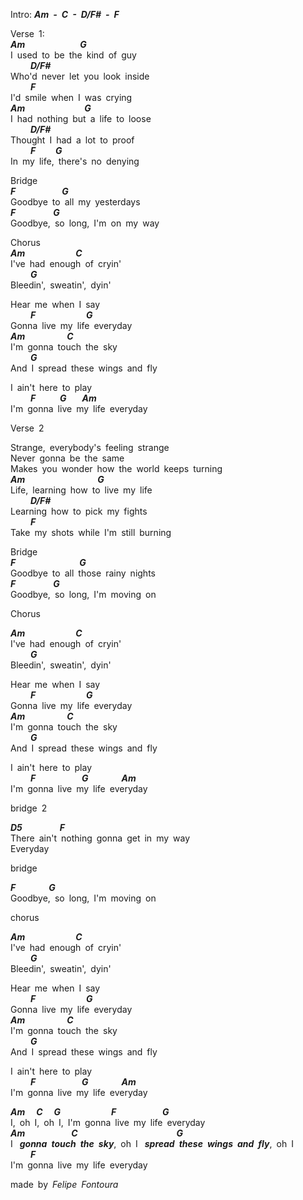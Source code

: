 <!--2020-09-07 05:21:33-->

Intro: ***Am - C - D/F# - F***  
  
Verse 1:  
  ***Am***              ***G***  
I used to be the kind of guy  
      ***D/F#***  
Who'd never let you look inside  
      ***F***  
I'd smile when I was crying  
  ***Am***               ***G***  
I had nothing but a life to loose  
      ***D/F#***  
Thought I had a lot to proof  
      ***F***      ***G***  
In my life, there's no denying  
  
Bridge  
  ***F***            ***G***  
Goodbye to all my yesterdays  
  ***F***          ***G***  
Goodbye, so long, I'm on my way  
  
Chorus  
  ***Am***             ***C***  
I've had enough of cryin'  
      ***G***  
Bleedin', sweatin', dyin'  
  
Hear me when I say  
      ***F***             ***G***  
Gonna live my life everyday  
  ***Am***           ***C***  
I'm gonna touch the sky  
      ***G***  
And I spread these wings and fly  
  
I ain't here to play  
      ***F***       ***G***     ***Am***  
I'm gonna live my life everyday  
  
Verse 2  
  
Strange, everybody's feeling strange  
Never gonna be the same  
Makes you wonder how the world keeps turning  
  ***Am***                  ***G***  
Life, learning how to live my life  
      ***D/F#***  
Learning how to pick my fights  
      ***F***  
Take my shots while I'm still burning  
  
Bridge  
  ***F***                ***G***  
Goodbye to all those rainy nights  
  ***F***          ***G***  
Goodbye, so long, I'm moving on  
  
Chorus  
  
  ***Am***             ***C***  
I've had enough of cryin'  
      ***G***  
Bleedin', sweatin', dyin'  
  
Hear me when I say  
      ***F***             ***G***  
Gonna live my life everyday  
  ***Am***           ***C***  
I'm gonna touch the sky  
      ***G***  
And I spread these wings and fly  
  
I ain't here to play  
      ***F***            ***G***         ***Am***  
I'm gonna live my life everyday  
  
bridge 2  
  
  ***D5***          ***F***  
There ain't nothing gonna get in my way  
Everyday  
  
bridge  
  
  ***F***         ***G***  
Goodbye, so long, I'm moving on  
  
chorus  
  
  ***Am***             ***C***  
I've had enough of cryin'  
      ***G***  
Bleedin', sweatin', dyin'  
  
Hear me when I say  
      ***F***             ***G***  
Gonna live my life everyday  
  ***Am***           ***C***  
I'm gonna touch the sky  
      ***G***  
And I spread these wings and fly  
  
I ain't here to play  
      ***F***            ***G***         ***Am***  
I'm gonna live my life everyday  
  
  ***Am***    ***C***    ***G***             ***F***            ***G***  
I, oh I, oh I, I'm gonna live my life everyday  
  ***Am***            ***C***                        ***G***  
I   ***gonna touch the sky***, oh I   ***spread these wings and fly***, oh I  
      ***F***  
I'm gonna live my life everyday  
  
  
made by *Felipe Fontoura*  
